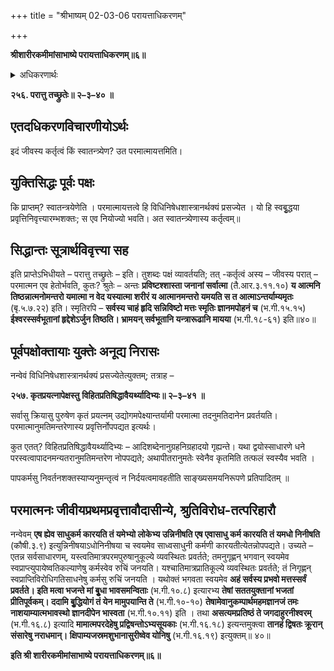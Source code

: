 +++
title = "श्रीभाष्यम् 02-03-06 परायत्ताधिकरणम्"

+++


**श्रीशारीरकमीमांसाभाष्ये परायत्ताधिकरणम्॥६॥**

<details><summary>अधिकरणार्थः</summary>

जीवात्मगतं विहित-निषिद्धक्रियाकर्तृत्वं परमात्माधीनम्
</details>

**२५६. परात्तु तच्छ्रुतेः॥ २–३–४० ॥**

## एतदधिकरणविचारणीयोऽर्थः

इदं जीवस्य कर्तृत्वं किं स्वातन्त्र्येण? उत परमात्मायत्तमिति।

## युक्तिसिद्धः पूर्वः पक्षः

कि प्राप्तम्? स्वातन्त्रयेणेति । परमात्मायत्तत्वे हि
विधिनिषेधशास्त्रानर्थक्यं प्रसज्येत । यो हि स्वबृुद्धया प्रवृत्तिनिवृत्त्यारम्भशक्तः; स एव नियोज्यो भवति। अत स्वातन्त्र्येणास्य कर्तृत्वम्॥

## सिद्धान्तः सूत्रार्थविवृत्त्या सह

इति प्राप्तेऽभिधीयते – परात्तु तच्छ्रुतेः – इति। तुशब्दः पक्षं व्यावर्तयति; तत् -कर्तृत्वं अस्य – जीवस्य परात् – परमात्मन एव हेतोर्भवति, कुतः? श्रुतेः – अन्तः **प्रविष्टश्शास्ता जनानां सर्वात्मा** (तै.आर.३.११.१०) **य आत्मनि तिष्ठन्नात्मनोमन्तरो यमात्मा न वेद यस्यात्मा शरीरं य आत्मानमन्तरो यमयति स त आत्माऽन्तर्याम्यमृतः** (बृ.५.७.२२) इति। स्मृतिरपि – **सर्वस्य चाहं हृदि सन्निविष्टो मत्तः स्मृतिः ज्ञानमपोहनं च** (भ.गी.१५.१५) **ईश्वरस्सर्वभूतानां हृद्देशेऽर्जुन तिष्ठति। भ्रामयन् सर्वभूतानि यन्त्रारूढानि मायया** (भ.गी.१८-६१) इति॥४०॥

## पूर्वपक्षोक्तायाः युक्तेः अनूद्य निरासः

नन्वेवं विधिनिषेधशास्त्रानर्थक्यं प्रसज्येतेत्युक्तम्; तत्राह –

**२५७. कृतप्रयत्नापेक्षस्तु**
**विहितप्रतिषिद्धावैयर्थ्यादिभ्यः॥ २–३–४१ ॥**

सर्वासु क्रियासु पुरुषेण कृतं प्रयत्नम् उद्योगमपेक्ष्यान्तर्यामी परमात्मा तदनुमतिदानेन प्रवर्तयति। परमात्मानुमतिमन्तरेणास्य प्रवृत्तिर्नोपपद्यत इत्यर्थः।

कुत एतत्? विहितप्रतिषिद्धावैयर्थ्यादिभ्यः – आदिशब्देनानुग्रहनिग्रहादयो गृह्यन्ते। यथा द्वयोस्साधारणे धने परस्वत्वापादनमन्यतरानुमतिमन्तरेण नोपपद्यते; अथापीतरानुमतेः स्वेनैव कृतमिति तत्फलं स्वस्यैव भवति ।

पापकर्मसु निवर्तनशक्तस्याप्यनुमन्तृत्वं न निर्दयत्वमावहतीति साङ्ख्यसमयनिरूपणे प्रतिपादितम् ॥

## परमात्मनः जीवीयप्रथमप्रवृत्तावौदासीन्ये, श्रुतिविरोध-तत्परिहारौ

नन्वेवम् **एष ह्येव साधुकर्म कारयति तं यमेभ्यो लोकेभ्य उन्निनीषति एष एवासाधु कर्म कारयति तं यमधो निनीषति** (कौषी.३.९) इत्युन्निनीषयाऽधोनिनीषया च स्वयमेव साध्वसाधुनी कर्मणी कारयतीत्येतन्नोपपद्यते। उच्यते – एतन्न सर्वसाधारणम्, यस्त्वतिमात्रपरमपुरुषानुकूल्ये व्यवस्थितः प्रवर्तते; तमनुगृह्णन् भगवान् स्वयमेव स्वप्राप्त्युपायेष्वतिकल्याणेषु कर्मस्वेव रुचिं जनयति। यश्चातिमात्रप्रातिकूल्ये व्यवस्थितः प्रवर्तते; तं निगृह्णन् स्वप्राप्तिविरोधिगतिसाधनेषु कर्मसु रुचिं जनयति । यथोक्तं भगवता स्वयमेव **अहं सर्वस्य प्रभवो मत्तस्सर्वं प्रवर्तते। इति मत्वा भजन्ते मां बृुधा भावसमन्विताः** (भ.गी.१०.८) इत्यारभ्य **तेषां सततयुक्तानां भजतां प्रीतिपूर्वकम्। ददामि बृुद्धियोगं तं येन मामुपयान्ति ते** (भ.गी.१०-१०) **तेषामेवानुकम्पार्थमहमज्ञानजं तमः नाशयाम्यात्मभावस्थो ज्ञानदीपेन भास्वता** (भ.गी.१०.११) इति । तथा **असत्यमप्रतिष्ठं ते जगदाहुरनीश्वरम्** (भ.गी.१६.८) इत्यादि **मामात्मपरदेहेषु प्रद्विषन्तोऽभ्यसूयकाः** (भ.गी.१६.१८) इत्यन्तमुक्त्वा **तानहं द्विषतः क्रूरान् संसारेषु नराधमान्। क्षिपाम्यजस्रमशुभानासुरीष्वेव योनिषु** (भ.गी.१६.१९) इत्युक्तम्॥ ४०॥

**इति श्री शारीरकमीमांसाभाष्ये परायत्ताधिकरणम्॥६॥**


